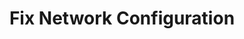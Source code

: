 ---
sidebar_position: 4
title: "Fix Network Configuration"
sidebar_label: "Fix Network Configuration"
description: "Correct network settings in Debian platforms - fix configuration errors, resolve network setup issues, troubleshoot interface problems, and restore proper network configuration."
keywords:
  - "debian network configuration"
  - "network setup issues"
  - "configuration errors"
  - "interface problems"
  - "network settings"
tags:
  - debian
  - network-configuration
  - configuration-troubleshooting
  - network-setup
  - interface-troubleshooting
slug: /linux/debian/troubleshooting/network-issues/fix-network-configuration
---